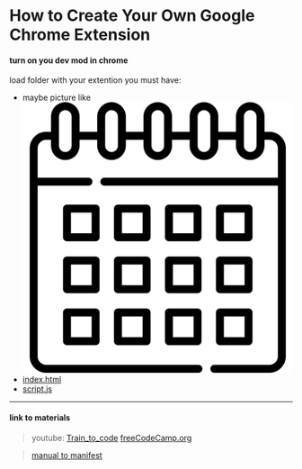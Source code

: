 
# How to Create Your Own Google Chrome Extension

#### turn on you dev mod in chrome
load folder with your extention
you must have:
- maybe picture like 
![calendar_3248380.png](extention/calendar_3248380.png)
- [index.html](extention/index.html)
- [script.js](extention/script.js)


____
#### link to materials
>youtube:
>[Train_to_code](https://youtu.be/GGi7Brsf7js?si=jf-ZonBm_EDLC2X-)
>[freeCodeCamp.org](https://youtu.be/0n809nd4Zu4?si=Ygbm8lQ7Kxrw29M5)

> [manual to manifest](https://developer.chrome.com/docs/extensions/reference/manifest#inject-a-content-script) 
